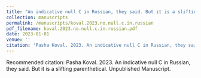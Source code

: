 ```yaml
---
title: "An indicative null C in Russian, they said. But it is a slifting parenthetical"
collection: manuscripts
permalink: /manuscripts/koval.2023.no.null.c.in.russian
pdf_filename: koval.2023.no.null.c.in.russian.pdf
date: 2023-01-01
venue: ''
citation: 'Pasha Koval. 2023. An indicative null C in Russian, they said. But it is a slifting parenthetical. Unpublished Manuscript.'
---
```


Recommended citation: Pasha Koval. 2023. An indicative null C in Russian, they said. But it is a slifting parenthetical. Unpublished Manuscript.